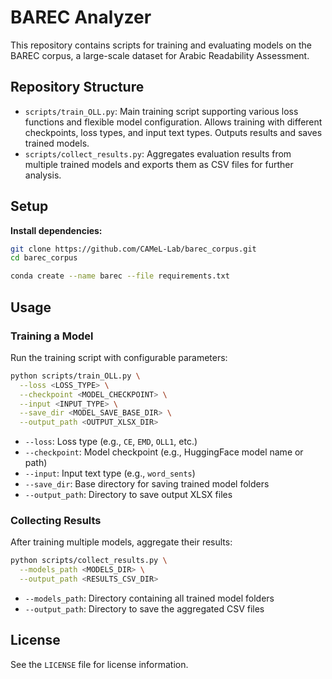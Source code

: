 # BAREC Analyzer

This repository contains scripts for training and evaluating models on the BAREC corpus, a large-scale dataset for Arabic Readability Assessment.

## Repository Structure

- `scripts/train_OLL.py`: Main training script supporting various loss functions and flexible model configuration. Allows training with different checkpoints, loss types, and input text types. Outputs results and saves trained models.
- `scripts/collect_results.py`: Aggregates evaluation results from multiple trained models and exports them as CSV files for further analysis.

## Setup

**Install dependencies:**
   ```sh
   git clone https://github.com/CAMeL-Lab/barec_corpus.git
   cd barec_corpus

   conda create --name barec --file requirements.txt
   ```


## Usage

### Training a Model

Run the training script with configurable parameters:

```sh
python scripts/train_OLL.py \
  --loss <LOSS_TYPE> \
  --checkpoint <MODEL_CHECKPOINT> \
  --input <INPUT_TYPE> \
  --save_dir <MODEL_SAVE_BASE_DIR> \
  --output_path <OUTPUT_XLSX_DIR>
```

- `--loss`: Loss type (e.g., `CE`, `EMD`, `OLL1`, etc.)
- `--checkpoint`: Model checkpoint (e.g., HuggingFace model name or path)
- `--input`: Input text type (e.g., `word_sents`)
- `--save_dir`: Base directory for saving trained model folders
- `--output_path`: Directory to save output XLSX files

### Collecting Results

After training multiple models, aggregate their results:

```sh
python scripts/collect_results.py \
  --models_path <MODELS_DIR> \
  --output_path <RESULTS_CSV_DIR>
```

- `--models_path`: Directory containing all trained model folders
- `--output_path`: Directory to save the aggregated CSV files

## License
See the `LICENSE` file for license information.
